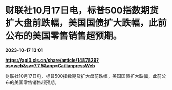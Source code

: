 # 财联社10月17日电，标普500指数期货扩大盘前跌幅，美国国债扩大跌幅，此前公布的美国零售销售超预期。

**2023-10-17 13:01**

**https://api3.cls.cn/share/article/1487829?os=web&sv=7.7.5&app=CailianpressWeb**

财联社10月17日电，标普500指数期货扩大盘前跌幅，美国国债扩大跌幅，此前公布的美国零售销售超预期。
